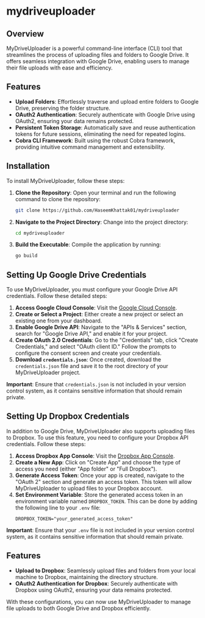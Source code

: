 # mydriveuploader

## Overview

MyDriveUploader is a powerful command-line interface (CLI) tool that streamlines the process of uploading files and folders to Google Drive. It offers seamless integration with Google Drive, enabling users to manage their file uploads with ease and efficiency.

## Features

- **Upload Folders**: Effortlessly traverse and upload entire folders to Google Drive, preserving the folder structure.
- **OAuth2 Authentication**: Securely authenticate with Google Drive using OAuth2, ensuring your data remains protected.
- **Persistent Token Storage**: Automatically save and reuse authentication tokens for future sessions, eliminating the need for repeated logins.
- **Cobra CLI Framework**: Built using the robust Cobra framework, providing intuitive command management and extensibility.

## Installation

To install MyDriveUploader, follow these steps:

1. **Clone the Repository**: Open your terminal and run the following command to clone the repository:
   ```bash
   git clone https://github.com/HaseemKhattak01/mydriveuploader
   ```
2. **Navigate to the Project Directory**: Change into the project directory:
   ```bash
   cd mydriveuploader
   ```
3. **Build the Executable**: Compile the application by running:
   ```bash
   go build
   ```

## Setting Up Google Drive Credentials

To use MyDriveUploader, you must configure your Google Drive API credentials. Follow these detailed steps:

1. **Access Google Cloud Console**: Visit the [Google Cloud Console](https://console.cloud.google.com/).
2. **Create or Select a Project**: Either create a new project or select an existing one from your dashboard.
3. **Enable Google Drive API**: Navigate to the "APIs & Services" section, search for "Google Drive API," and enable it for your project.
4. **Create OAuth 2.0 Credentials**: Go to the "Credentials" tab, click "Create Credentials," and select "OAuth client ID." Follow the prompts to configure the consent screen and create your credentials.
5. **Download `credentials.json`**: Once created, download the `credentials.json` file and save it to the root directory of your MyDriveUploader project.

**Important**: Ensure that `credentials.json` is not included in your version control system, as it contains sensitive information that should remain private.


## Setting Up Dropbox Credentials

In addition to Google Drive, MyDriveUploader also supports uploading files to Dropbox. To use this feature, you need to configure your Dropbox API credentials. Follow these steps:

1. **Access Dropbox App Console**: Visit the [Dropbox App Console](https://www.dropbox.com/developers/apps).
2. **Create a New App**: Click on "Create App" and choose the type of access you need (either "App folder" or "Full Dropbox").
3. **Generate Access Token**: Once your app is created, navigate to the "OAuth 2" section and generate an access token. This token will allow MyDriveUploader to upload files to your Dropbox account.
4. **Set Environment Variable**: Store the generated access token in an environment variable named `DROPBOX_TOKEN`. This can be done by adding the following line to your `.env` file:
   ```
   DROPBOX_TOKEN="your_generated_access_token"
   ```

**Important**: Ensure that your `.env` file is not included in your version control system, as it contains sensitive information that should remain private.

## Features

- **Upload to Dropbox**: Seamlessly upload files and folders from your local machine to Dropbox, maintaining the directory structure.
- **OAuth2 Authentication for Dropbox**: Securely authenticate with Dropbox using OAuth2, ensuring your data remains protected.

With these configurations, you can now use MyDriveUploader to manage file uploads to both Google Drive and Dropbox efficiently.

